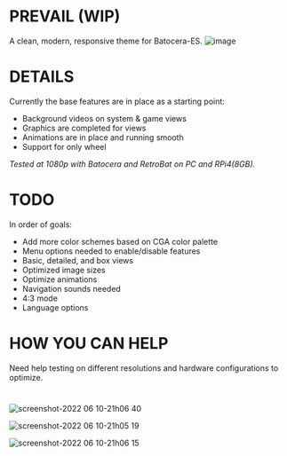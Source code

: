 # PREVAIL (WIP)
A clean, modern, responsive theme for Batocera-ES.
![image](https://user-images.githubusercontent.com/68967441/173186618-78956756-5491-4f2d-a5cf-36202de3c60f.png)

# DETAILS

Currently the base features are in place as a starting point:
  - Background videos on system & game views
  - Graphics are completed for views
  - Animations are in place and running smooth
  - Support for only wheel

_Tested at 1080p with Batocera and RetroBat on PC and RPi4(8GB)._

# TODO

In order of goals:
  - Add more color schemes based on CGA color palette
  - Menu options needed to enable/disable features
  - Basic, detailed, and box views
  - Optimized image sizes
  - Optimize animations
  - Navigation sounds needed
  - 4:3 mode
  - Language options

# HOW YOU CAN HELP

Need help testing on different resolutions and hardware configurations to optimize.

#

![screenshot-2022 06 10-21h06 40](https://user-images.githubusercontent.com/68967441/173166707-e0feee64-a795-4a5a-82a5-adaa111cf1b5.png)

![screenshot-2022 06 10-21h05 19](https://user-images.githubusercontent.com/68967441/173166732-27013755-c180-4040-b16a-a5811310d37b.png)

![screenshot-2022 06 10-21h06 15](https://user-images.githubusercontent.com/68967441/173166735-210e782a-898f-4bcf-b778-c1274ac24203.png)
